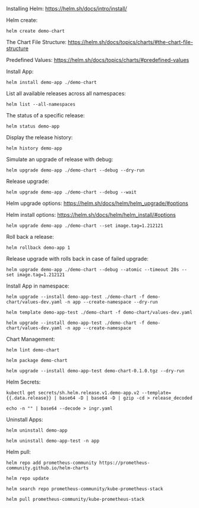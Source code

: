 Installing Helm: https://helm.sh/docs/intro/install/

Helm create:

```helm create demo-chart```

The Chart File Structure: https://helm.sh/docs/topics/charts/#the-chart-file-structure

Predefined Values: https://helm.sh/docs/topics/charts/#predefined-values

Install App:

```helm install demo-app ./demo-chart```

List all available releases across all namespaces:

```helm list --all-namespaces```

The status of a specific release:

```helm status demo-app```

Display the release history:

```helm history demo-app```

Simulate an upgrade of release with debug:

```helm upgrade demo-app ./demo-chart --debug --dry-run```

Release upgrade:

```helm upgrade demo-app ./demo-chart --debug --wait```

Helm upgrade options: https://helm.sh/docs/helm/helm_upgrade/#options

Helm install options: https://helm.sh/docs/helm/helm_install/#options

```helm upgrade demo-app ./demo-chart --set image.tag=1.212121```

Roll back a release:

```helm rollback demo-app 1```

Release upgrade with rolls back in case of failed upgrade:

```helm upgrade demo-app ./demo-chart --debug --atomic --timeout 20s --set image.tag=1.212121```

Install App in namespace:

```helm upgrade --install demo-app-test ./demo-chart -f demo-chart/values-dev.yaml -n app --create-namespace --dry-run```

```helm template demo-app-test ./demo-chart -f demo-chart/values-dev.yaml```

```helm upgrade --install demo-app-test ./demo-chart -f demo-chart/values-dev.yaml -n app --create-namespace```

Chart Management:

```helm lint demo-chart```

```helm package demo-chart```

```helm upgrade --install demo-app-test demo-chart-0.1.0.tgz --dry-run```

Helm Secrets:

```kubectl get secrets/sh.helm.release.v1.demo-app.v2 --template={{.data.release}} | base64 -D | base64 -D | gzip -cd > release_decoded```

```echo -n "" | base64 --decode > ingr.yaml```

Uninstall Apps:

```helm uninstall demo-app```

```helm uninstall demo-app-test -n app```

Helm pull:

```helm repo add prometheus-community https://prometheus-community.github.io/helm-charts```

```helm repo update```

```helm search repo prometheus-community/kube-prometheus-stack```

```helm pull prometheus-community/kube-prometheus-stack```